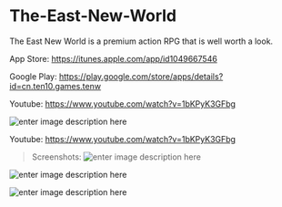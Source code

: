 # The-East-New-World
The East New World is a premium action RPG that is well worth a look.

App Store:
https://itunes.apple.com/app/id1049667546

Google Play:
https://play.google.com/store/apps/details?id=cn.ten10.games.tenw

Youtube:
https://www.youtube.com/watch?v=1bKPyK3GFbg

![enter image description here](http://a3.mzstatic.com/us/r30/Purple69/v4/8d/84/26/8d842690-e2d7-1731-729d-8310856cf5d7/icon175x175.png)

Youtube:
https://www.youtube.com/watch?v=1bKPyK3GFbg

> Screenshots:
![enter image description here](http://cdn.toucharcade.com/wp-content/uploads/2016/02/Photo-2016-02-02-20-21-07.jpg)

![enter image description here](http://cdn.toucharcade.com/wp-content/uploads/2016/02/Photo-2016-02-02-20-20-48.jpg)

![enter image description here](http://cdn.toucharcade.com/wp-content/uploads/2016/02/Photo-2016-02-02-20-21-34.jpg)

